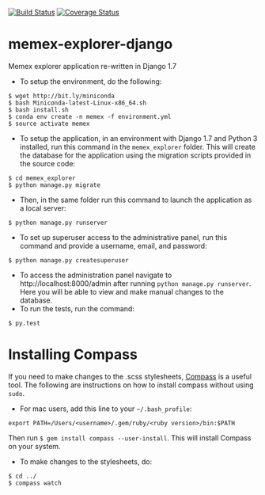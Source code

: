 [![Build
Status](https://travis-ci.org/ContinuumIO/blaze.png)](https://travis-ci.org/ContinuumIO/blaze)
[![Coverage Status](https://coveralls.io/repos/ContinuumIO/memex-explorer/badge.svg)](https://coveralls.io/r/ContinuumIO/memex-explorer)

# memex-explorer-django
Memex explorer application re-written in Django 1.7
* To setup the environment, do the following:
```
$ wget http://bit.ly/miniconda
$ bash Miniconda-latest-Linux-x86_64.sh
$ bash install.sh
$ conda env create -n memex -f environment.yml
$ source activate memex
```
* To setup the application, in an environment with Django 1.7 and Python 3 installed, run this command in the `memex_explorer` folder. This will create the database for the application using the migration scripts provided in the source code:
```
$ cd memex_explorer
$ python manage.py migrate
```
* Then, in the same folder run this command to launch the application as a local server:
```
$ python manage.py runserver
```
* To set up superuser access to the administrative panel, run this command and provide a username, email, and password:
```
$ python manage.py createsuperuser
```
* To access the administration panel navigate to http://localhost:8000/admin after running `python manage.py runserver`. Here you will be able to view and make manual changes to the database.
* To run the tests, run the command:
```
$ py.test
```
# Installing Compass
If you need to make changes to the .scss stylesheets, [Compass](http://compass-style.org/) is a useful tool. The following are instructions on how to install compass without using `sudo`.
* For mac users, add this line to your `~/.bash_profile`:
```
export PATH=/Users/<username>/.gem/ruby/<ruby version>/bin:$PATH
```
Then run `$ gem install compass --user-install`. This will install Compass on your system.
* To make changes to the stylesheets, do:
```
$ cd ../
$ compass watch
```
